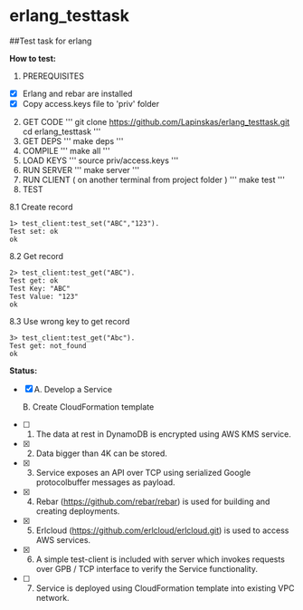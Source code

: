 # erlang_testtask
##Test task for erlang

**How to test:**

1. PREREQUISITES

- [x] Erlang and rebar are installed
- [x] Copy access.keys file to 'priv' folder 

2. GET CODE
'''
git clone https://github.com/Lapinskas/erlang_testtask.git
cd erlang_testtask
'''
3. GET DEPS
'''
make deps
'''
4. COMPILE
'''
make all
'''
5. LOAD KEYS
'''
source priv/access.keys
'''
6. RUN SERVER
'''
make server
'''
7. RUN CLIENT
( on another terminal from project folder )
'''
make test
'''
8. TEST

  8.1 Create record

    1> test_client:test_set("ABC","123").
    Test set: ok
    ok
    
  8.2 Get record

    2> test_client:test_get("ABC").      
    Test get: ok
    Test Key: "ABC"
    Test Value: "123"
    ok

  8.3 Use wrong key to get record
    
    3> test_client:test_get("Abc").
    Test get: not_found
    ok


**Status:**

- [x]	A. Develop a Service 

	B. Create CloudFormation template 
	
- [ ]	1) The data at rest in DynamoDB is encrypted using AWS KMS service.
	
- [x]	2) Data bigger than 4K can be stored.
	
- [x]	3) Service exposes an API over TCP using serialized Google protocolbuffer messages as payload.

- [x]	4) Rebar (https://github.com/rebar/rebar) is used for building and creating deployments.

- [x]	5) Erlcloud (https://github.com/erlcloud/erlcloud.git) is used to access AWS services.
	
- [x]	6) A simple test-client is included with server which invokes requests over GPB / TCP interface to verify the Service functionality.

- [ ]	7) Service is deployed using CloudFormation template into existing VPC network.
